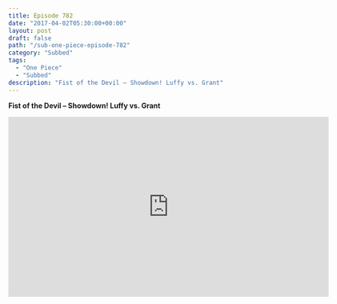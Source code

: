 ```yaml
---
title: Episode 782
date: "2017-04-02T05:30:00+00:00"
layout: post
draft: false
path: "/sub-one-piece-episode-782"
category: "Subbed"
tags:
  - "One Piece"
  - "Subbed"
description: "Fist of the Devil – Showdown! Luffy vs. Grant"
---
```


**Fist of the Devil – Showdown! Luffy vs. Grant**

<iframe width="640" height="360" src="https://www.rapidvideo.com/e/G6FRPGWRC4" frameborder="0" marginwidth=0 marginheight=0 scrolling=no allowfullscreen></iframe>

